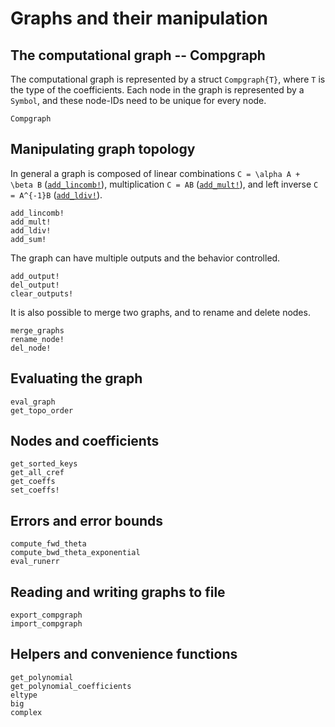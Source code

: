 
# Graphs and their manipulation

    
## The computational graph -- Compgraph

The computational graph is represented by a struct `Compgraph{T}`, where `T` is the type of the coefficients.
Each node in the graph is represented by a `Symbol`, and these node-IDs need to be unique for every node.

```@docs
Compgraph
```


## Manipulating graph topology
In general a graph is composed of linear combinations ``C = \alpha A + \beta B`` ([`add_lincomb!`](@ref)), multiplication ``C = AB`` ([`add_mult!`](@ref)), and left inverse ``C = A^{-1}B``  ([`add_ldiv!`](@ref)).
```@docs
add_lincomb!
add_mult!
add_ldiv!
add_sum!
```

The graph can have multiple outputs and the behavior controlled.
```@docs
add_output!
del_output!
clear_outputs!
```

It is also possible to merge two graphs, and to rename and delete nodes.
```@docs
merge_graphs
rename_node!
del_node!
```


## Evaluating the graph
```@docs
eval_graph
get_topo_order
```


## Nodes and coefficients
```@docs
get_sorted_keys
get_all_cref
get_coeffs
set_coeffs!
```


## Errors and error bounds
```@docs
compute_fwd_theta
compute_bwd_theta_exponential
eval_runerr
```


## Reading and writing graphs to file
```@docs
export_compgraph
import_compgraph
```


## Helpers and convenience functions
```@docs
get_polynomial
get_polynomial_coefficients
eltype
big
complex
```

